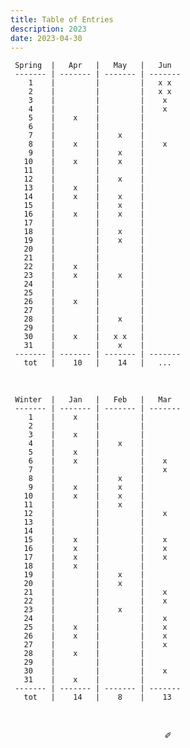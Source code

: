 ```yaml
---
title: Table of Entries
description: 2023
date: 2023-04-30
---
```


     Spring  |   Apr   |   May   |   Jun   
     ------- | ------- | ------- | -------
        1    |         |         |   x x 
        2    |         |         |   x x
        3    |         |         |    x  
        4    |         |         |    x  
        5    |    x    |         |     
        6    |         |         |     
        7    |         |    x    |       
        8    |    x    |         |    x
        9    |         |    x    |       
       10    |    x    |    x    |       
       11    |         |         |     
       12    |         |    x    |     
       13    |    x    |         |       
       14    |    x    |    x    |       
       15    |         |    x    |       
       16    |    x    |    x    |     
       17    |         |         |     
       18    |         |    x    |    
       19    |         |    x    |     
       20    |         |         |       
       21    |         |         |       
       22    |    x    |         |       
       23    |    x    |    x    |      
       24    |         |         |     
       25    |         |         |     
       26    |    x    |         |     
       27    |         |         |     
       28    |         |    x    |    
       29    |         |         |     
       30    |    x    |   x x   |     
       31    |         |    x    |        
     ------- | ------- | ------- | -------
       tot   |    10   |    14   |   ...   

&nbsp;

     Winter  |   Jan   |   Feb   |   Mar   
     ------- | ------- | ------- | ------- 
        1    |    x    |         |         
        2    |         |         |        
        3    |    x    |         |        
        4    |         |    x    |         
        5    |    x    |         |        
        6    |    x    |         |    x    
        7    |         |         |    x    
        8    |         |    x    |        
        9    |    x    |    x    |        
       10    |    x    |    x    |         
       11    |         |    x    |         
       12    |         |         |    x    
       13    |         |         |         
       14    |         |         |         
       15    |    x    |         |    x   
       16    |    x    |         |    x    
       17    |    x    |         |    x    
       18    |    x    |         |         
       19    |         |    x    |        
       20    |         |    x    |         
       21    |         |         |    x    
       22    |         |         |    x   
       23    |         |    x    |        
       24    |         |         |    x    
       25    |    x    |         |    x    
       26    |    x    |         |    x    
       27    |         |         |    x
       28    |    x    |         |         
       29    |         |         |         
       30    |         |         |    x   
       31    |    x    |         |        
     ------- | ------- | ------- | ------- 
       tot   |    14   |    8    |    13   

&nbsp;

<div align="center">
  ✐
</div>
